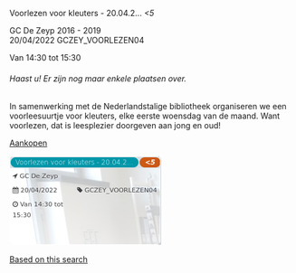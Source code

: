 Voorlezen voor kleuters - 20.04.2... *<5*

GC De Zeyp 2016 - 2019  
20/04/2022 GCZEY\_VOORLEZEN04  

Van 14:30 tot 15:30

  

###### *Haast u! Er zijn nog maar enkele plaatsen over.*

  

In samenwerking met de Nederlandstalige bibliotheek organiseren we een voorleesuurtje voor kleuters, elke eerste woensdag van de maand. Want voorlezen, dat is leesplezier doorgeven aan jong en oud!  

[Aankopen](https://tickets.vgc.be/ticketingActivity/subscribe/GCZEY_VOORLEZEN04)

![](69814.png)

[Based on this search](https://tickets.vgc.be/activity/index?&vrijeplaatsen=1&Age%5B%5D=3%2C5&entity=276)